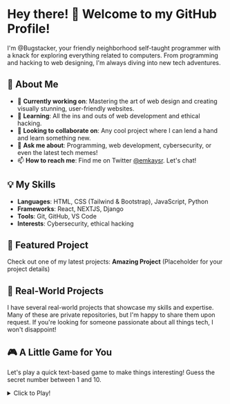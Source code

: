 # Hey there! 👋 Welcome to my GitHub Profile!
I'm @Bugstacker, your friendly neighborhood self-taught programmer with a knack for exploring everything related to computers. From programming and hacking to web designing, I'm always diving into new tech adventures.

## 🚀 About Me
- 🔭 **Currently working on**: Mastering the art of web design and creating visually stunning, user-friendly websites.
- 🌱 **Learning**: All the ins and outs of web development and ethical hacking.
- 👯 **Looking to collaborate on**: Any cool project where I can lend a hand and learn something new.
- 💬 **Ask me about**: Programming, web development, cybersecurity, or even the latest tech memes!
- 📫 **How to reach me**: Find me on Twitter [@emkaysr](https://twitter.com/emkaysr). Let's chat!

## 💡 My Skills
- **Languages**: HTML, CSS (Tailwind & Bootstrap), JavaScript, Python
- **Frameworks**: React, NEXTJS, Django
- **Tools**: Git, GitHub, VS Code
- **Interests**: Cybersecurity, ethical hacking

## 🌟 Featured Project
Check out one of my latest projects: **Amazing Project** (Placeholder for your project details)

## 📂 Real-World Projects
I have several real-world projects that showcase my skills and expertise. Many of these are private repositories, but I'm happy to share them upon request. If you're looking for someone passionate about all things tech, I won't disappoint!

## 🎮 A Little Game for You
Let's play a quick text-based game to make things interesting! Guess the secret number between 1 and 10. 

<details>
  <summary>Click to Play!</summary>
  
  Here's how it works:
  1. Choose a number between 1 and 10.
  2. Check the result below to see if you guessed it right!

  ```python
  import random
  
  def guess_the_number():
      secret_number = random.randint(1, 10)
      guess = input("Enter your guess: ")
      if int(guess) == secret_number:
          return "🎉 Congrats! You guessed it right!"
      else:
          return f"Oops! The secret number was {secret_number}. Try again!"
  
  print(guess_the_number())
